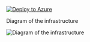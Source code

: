 [![Deploy to Azure](https://aka.ms/deploytoazurebutton)](https://portal.azure.com/#create/Microsoft.Template/uri/https%3A%2F%2Fraw.githubusercontent.com%2FDWBatmanPS%2FBicep_Deployment%2FLab_Deployments%2Fmain%2FAGIC_Azure_CNI_Failed_Deployment%2Fsrc%2Fmain.json)


Diagram of the infrastructure

![Diagram of the infrastructure](diagram.drawio.png)
